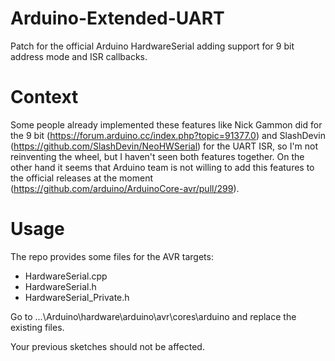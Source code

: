 # Arduino-Extended-UART
Patch for the official Arduino HardwareSerial adding support for 9 bit address mode and ISR callbacks.

# Context 
Some people already implemented these features like Nick Gammon did for the 9 bit (https://forum.arduino.cc/index.php?topic=91377.0) and SlashDevin (https://github.com/SlashDevin/NeoHWSerial) for the UART ISR, so I'm not reinventing the wheel, but I haven't seen both features together. On the other hand it seems that Arduino team is not willing to add this features to the official releases at the moment (https://github.com/arduino/ArduinoCore-avr/pull/299).

# Usage
The repo provides some files for the AVR targets:
- HardwareSerial.cpp
- HardwareSerial.h
- HardwareSerial_Private.h

Go to ...\Arduino\hardware\arduino\avr\cores\arduino and replace the existing files.

Your previous sketches should not be affected.

